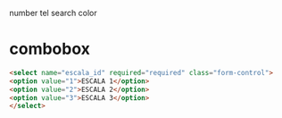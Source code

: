 number
tel
search
color
# combobox

```html
<select name="escala_id" required="required" class="form-control">
<option value="1">ESCALA 1</option>
<option value="2">ESCALA 2</option>
<option value="3">ESCALA 3</option>
</select>
```
